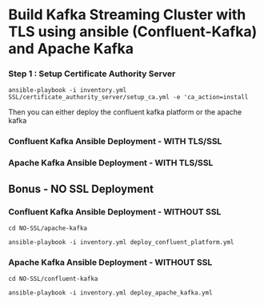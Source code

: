 # Build Kafka Streaming Cluster with TLS using ansible (Confluent-Kafka) and Apache Kafka

### Step 1 :  Setup Certificate Authority Server


```ansible-playbook -i inventory.yml SSL/certificate_authority_server/setup_ca.yml -e 'ca_action=install```

Then you can either deploy the confluent kafka platform or the apache kafka 

###  Confluent Kafka Ansible Deployment - WITH TLS/SSL 




###  Apache Kafka  Ansible Deployment - WITH TLS/SSL




## Bonus - NO SSL Deployment 

### Confluent Kafka Ansible Deployment - WITHOUT SSL

```cd NO-SSL/apache-kafka```

```ansible-playbook -i inventory.yml deploy_confluent_platform.yml```


### Apache Kafka Ansible Deployment - WITHOUT SSL

```cd NO-SSL/confluent-kafka```

```ansible-playbook -i inventory.yml deploy_apache_kafka.yml```